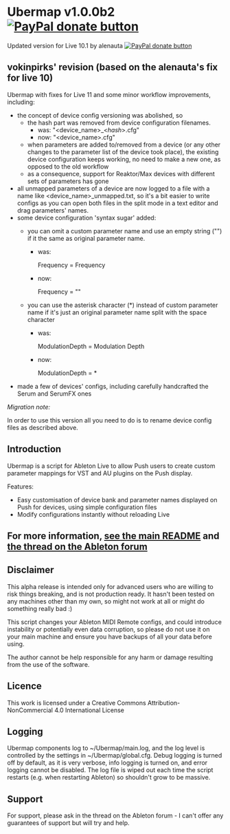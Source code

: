 # Ubermap v1.0.0b2 [![PayPal donate button](https://img.shields.io/badge/paypal-donate-yellowgreen.svg)](https://www.paypal.me/tomduncalf/10)
Updated version for Live 10.1 by alenauta [![PayPal donate button](https://img.shields.io/badge/paypal-donate-yellowgreen.svg)](https://www.paypal.com/paypalme/alenauta)

## vokinpirks' revision (based on the alenauta's fix for live 10)
Ubermap with fixes for Live 11 and some minor workflow improvements, including:
* the concept of device config versioning was abolished, so
    - the hash part was removed from device configuration filenames. 
        - was:   "<device_name>_<_hash_>.cfg"
        - now:  "<device_name>.cfg"
    - when parameters are added to/removed from a device (or any other changes to the parameter list of the device took place), the existing device configuration keeps working, no need to make a new one, as opposed to the old workflow 
    - as a consequence, support for Reaktor/Max devices with different sets of parameters has gone 
* all unmapped parameters of a device are now logged to a file with a name like <device_name>_unmapped.txt, so it's a bit easier 
to write configs as you can open both files in the split mode in a text editor and drag parameters' names.
* some device configuration 'syntax sugar' added:
    - you can omit a custom parameter name and use an empty string ("") if it the same as original parameter name.
        - was: 
        
            Frequency = Frequency
        - now: 
            
            Frequency = ""

    - you can use the asterisk character (*) instead of custom parameter name if it's just an original parameter name split with the space character
        - was: 
            
            ModulationDepth = Modulation Depth
        - now: 
            
            ModulationDepth = *  
* made a few of devices' configs, including carefully handcrafted the Serum and SerumFX ones   
            
*Migration note:*

In order to use this version all you need to do is to rename device config files as described above. 
 
## Introduction

Ubermap is a script for Ableton Live to allow Push users to create custom parameter mappings for VST and AU plugins on the Push display.

Features:

- Easy customisation of device bank and parameter names displayed on Push for devices, using simple configuration files
- Modify configurations instantly without reloading Live

## For more information, [see the main README](https://github.com/tomduncalf/ubermap/blob/master/Devices/README.md) and [the thread on the Ableton forum](https://forum.ableton.com/viewtopic.php?f=55&t=221501&sid=f8b1a012a123a51a16838c8698a28b8a)

## Disclaimer

This alpha release is intended only for advanced users who are willing to risk things breaking, and is not production ready. It hasn't been tested on any machines other than my own, so might not work at all or might do something really bad :)

This script changes your Ableton MIDI Remote configs, and could introduce instability or potentially even data corruption, so please do not use it on your main machine and ensure you have backups of all your data before using.

The author cannot be help responsible for any harm or damage resulting from the use of the software.

## Licence

This work is licensed under a Creative Commons Attribution-NonCommercial 4.0 International License 

## Logging

Ubermap components log to ~/Ubermap/main.log, and the log level is controlled by the settings in ~/Ubermap/global.cfg. Debug logging is turned off by default, as it is very verbose, info logging is turned on, and error logging cannot be disabled. The log file is wiped out each time the script restarts (e.g. when restarting Ableton) so shouldn't grow to be massive.

## Support

For support, please ask in the thread on the Ableton forum - I can't offer any guarantees of support but will try and help.
